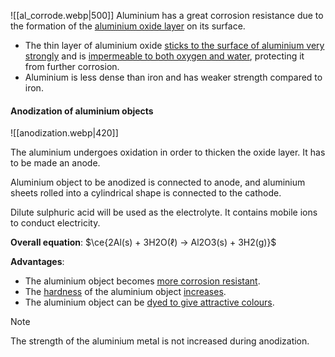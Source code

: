 ![[al_corrode.webp|500]]
Aluminium has a great corrosion resistance due to the formation of the <u>aluminium oxide layer</u> on its surface.
- The thin layer of aluminium oxide <u>sticks to the surface of aluminium very strongly</u> and is <u>impermeable to both oxygen and water</u>, protecting it from further corrosion.
- Aluminium is less dense than iron and has weaker strength compared to iron.

#### Anodization of aluminium objects
![[anodization.webp|420]]

The aluminium undergoes oxidation in order to thicken the oxide layer. It has to be made an anode.

Aluminium object to be anodized is connected to anode, and aluminium sheets rolled into a cylindrical shape is connected to the cathode.

Dilute sulphuric acid will be used as the electrolyte. It contains mobile ions to conduct electricity.

**Overall equation**:
$\ce{2Al(s) + 3H2O(ℓ) → Al2O3(s) + 3H2(g)}$

**Advantages**:
- The aluminium object becomes <u>more corrosion resistant</u>.
- The <u>hardness</u> of the aluminium object <u>increases</u>.
- The aluminium object can be <u>dyed to give attractive colours</u>.

> [!note]
> The strength of the aluminium metal is not increased during anodization.
